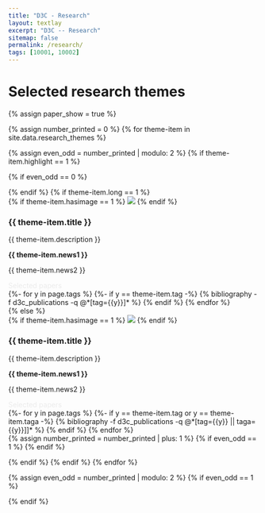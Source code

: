 ```yaml
---
title: "D3C - Research"
layout: textlay
excerpt: "D3C -- Research"
sitemap: false
permalink: /research/
tags: [10001, 10002]
---
```


# Selected research themes

{% assign paper_show = true %}

{% assign number_printed = 0 %}
{% for theme-item in site.data.research_themes %}

{% assign even_odd = number_printed | modulo: 2 %}
{% if theme-item.highlight == 1 %}

{% if even_odd == 0 %}

<div class="row">
{% endif %}
{% if theme-item.long == 1 %}
<div class="col-sm-12 clearfix">
 <div class="well">
 {% if theme-item.hasimage == 1 %}
  <img src="{{ site.url }}{{ site.baseurl }}/images/themepic/{{ theme-item.image }}" class="img-responsive" width="{{ theme-item.width }}" style="float: top"/>
  {% endif %}
  <h3><pubtit>{{ theme-item.title }}</pubtit></h3>
  <p>{{ theme-item.description }}</p>
  <p class="text-danger"><strong> {{ theme-item.news1 }}</strong></p>
  <p> {{ theme-item.news2 }}</p>
  <a data-toggle="collapse" href="#{{theme-item.key}}-bib"  class="btn-bib" style="text-decoration:none; color:#ebebeb; hover:#ebebeb;" role="button" aria-expanded="false">Selected papers</a>
<div class="collapse" id="{{theme-item.key}}-bib"><div class="well-abs"><div class="publications">
{%- for y in page.tags %}
{%- if y == theme-item.tag -%}
{% bibliography -f d3c_publications -q @*[tag={{y}}]* %}
{% endif %}
{% endfor %}
</div></div></div>
 </div>
</div>
</div>
{% else %}
<div class="col-sm-6 clearfix">
 <div class="well">
 {% if theme-item.hasimage == 1 %}
  <img src="{{ site.url }}{{ site.baseurl }}/images/themepic/{{ theme-item.image }}" class="img-responsive" width="{{ theme-item.width }}" style="float: top"/>
  {% endif %}
  <h3><pubtit>{{ theme-item.title }}</pubtit></h3>
  {{ theme-item.description }}
  <p class="text-danger"><strong> {{ theme-item.news1 }}</strong></p>
  <p> {{ theme-item.news2 }}</p>
  <a data-toggle="collapse" href="#{{theme-item.key}}-bib"  class="btn-bib" style="text-decoration:none; color:#ebebeb; hover:#ebebeb;" role="button" aria-expanded="false">Selected papers</a>
<div class="collapse" id="{{theme-item.key}}-bib"><div class="well-abs"><div class="publications">
{%- for y in page.tags %}
{%- if y == theme-item.tag or y == theme-item.taga -%}
{% bibliography -f d3c_publications -q @*[tag={{y}} || taga={{y}}]]* %}
{% endif %}
{% endfor %}
</div></div></div>
 </div>
</div>
{% assign number_printed = number_printed | plus: 1 %}
{% if even_odd == 1 %}
</div>
{% endif %}

{% endif %}
{% endif %}
{% endfor %}

{% assign even_odd = number_printed | modulo: 2 %}
{% if even_odd == 1 %}

</div>
{% endif %}

<p> &nbsp; </p>
